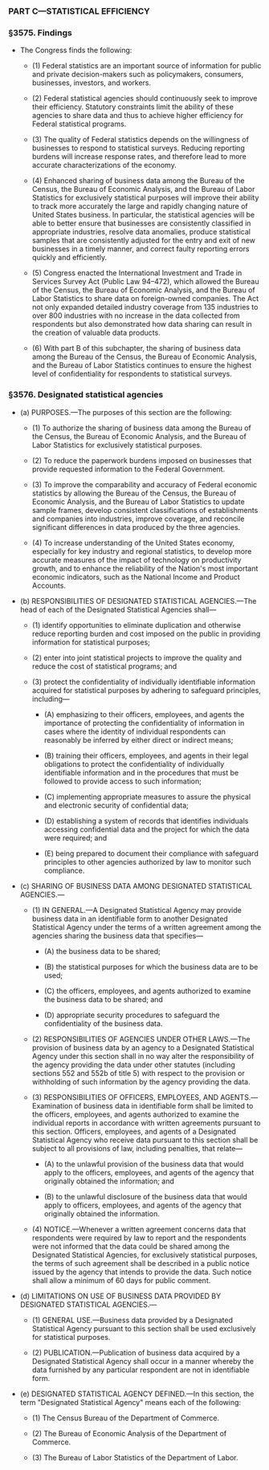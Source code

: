 ### PART C—STATISTICAL EFFICIENCY

### §3575. Findings
* The Congress finds the following:

  * (1) Federal statistics are an important source of information for public and private decision-makers such as policymakers, consumers, businesses, investors, and workers.

  * (2) Federal statistical agencies should continuously seek to improve their efficiency. Statutory constraints limit the ability of these agencies to share data and thus to achieve higher efficiency for Federal statistical programs.

  * (3) The quality of Federal statistics depends on the willingness of businesses to respond to statistical surveys. Reducing reporting burdens will increase response rates, and therefore lead to more accurate characterizations of the economy.

  * (4) Enhanced sharing of business data among the Bureau of the Census, the Bureau of Economic Analysis, and the Bureau of Labor Statistics for exclusively statistical purposes will improve their ability to track more accurately the large and rapidly changing nature of United States business. In particular, the statistical agencies will be able to better ensure that businesses are consistently classified in appropriate industries, resolve data anomalies, produce statistical samples that are consistently adjusted for the entry and exit of new businesses in a timely manner, and correct faulty reporting errors quickly and efficiently.

  * (5) Congress enacted the International Investment and Trade in Services Survey Act (Public Law 94–472), which allowed the Bureau of the Census, the Bureau of Economic Analysis, and the Bureau of Labor Statistics to share data on foreign-owned companies. The Act not only expanded detailed industry coverage from 135 industries to over 800 industries with no increase in the data collected from respondents but also demonstrated how data sharing can result in the creation of valuable data products.

  * (6) With part B of this subchapter, the sharing of business data among the Bureau of the Census, the Bureau of Economic Analysis, and the Bureau of Labor Statistics continues to ensure the highest level of confidentiality for respondents to statistical surveys.

### §3576. Designated statistical agencies
* (a) PURPOSES.—The purposes of this section are the following:

  * (1) To authorize the sharing of business data among the Bureau of the Census, the Bureau of Economic Analysis, and the Bureau of Labor Statistics for exclusively statistical purposes.

  * (2) To reduce the paperwork burdens imposed on businesses that provide requested information to the Federal Government.

  * (3) To improve the comparability and accuracy of Federal economic statistics by allowing the Bureau of the Census, the Bureau of Economic Analysis, and the Bureau of Labor Statistics to update sample frames, develop consistent classifications of establishments and companies into industries, improve coverage, and reconcile significant differences in data produced by the three agencies.

  * (4) To increase understanding of the United States economy, especially for key industry and regional statistics, to develop more accurate measures of the impact of technology on productivity growth, and to enhance the reliability of the Nation's most important economic indicators, such as the National Income and Product Accounts.


* (b) RESPONSIBILITIES OF DESIGNATED STATISTICAL AGENCIES.—The head of each of the Designated Statistical Agencies shall—

  * (1) identify opportunities to eliminate duplication and otherwise reduce reporting burden and cost imposed on the public in providing information for statistical purposes;

  * (2) enter into joint statistical projects to improve the quality and reduce the cost of statistical programs; and

  * (3) protect the confidentiality of individually identifiable information acquired for statistical purposes by adhering to safeguard principles, including—

    * (A) emphasizing to their officers, employees, and agents the importance of protecting the confidentiality of information in cases where the identity of individual respondents can reasonably be inferred by either direct or indirect means;

    * (B) training their officers, employees, and agents in their legal obligations to protect the confidentiality of individually identifiable information and in the procedures that must be followed to provide access to such information;

    * (C) implementing appropriate measures to assure the physical and electronic security of confidential data;

    * (D) establishing a system of records that identifies individuals accessing confidential data and the project for which the data were required; and

    * (E) being prepared to document their compliance with safeguard principles to other agencies authorized by law to monitor such compliance.


* (c) SHARING OF BUSINESS DATA AMONG DESIGNATED STATISTICAL AGENCIES.—

  * (1) IN GENERAL.—A Designated Statistical Agency may provide business data in an identifiable form to another Designated Statistical Agency under the terms of a written agreement among the agencies sharing the business data that specifies—

    * (A) the business data to be shared;

    * (B) the statistical purposes for which the business data are to be used;

    * (C) the officers, employees, and agents authorized to examine the business data to be shared; and

    * (D) appropriate security procedures to safeguard the confidentiality of the business data.


  * (2) RESPONSIBILITIES OF AGENCIES UNDER OTHER LAWS.—The provision of business data by an agency to a Designated Statistical Agency under this section shall in no way alter the responsibility of the agency providing the data under other statutes (including sections 552 and 552b of title 5) with respect to the provision or withholding of such information by the agency providing the data.

  * (3) RESPONSIBILITIES OF OFFICERS, EMPLOYEES, AND AGENTS.—Examination of business data in identifiable form shall be limited to the officers, employees, and agents authorized to examine the individual reports in accordance with written agreements pursuant to this section. Officers, employees, and agents of a Designated Statistical Agency who receive data pursuant to this section shall be subject to all provisions of law, including penalties, that relate—

    * (A) to the unlawful provision of the business data that would apply to the officers, employees, and agents of the agency that originally obtained the information; and

    * (B) to the unlawful disclosure of the business data that would apply to officers, employees, and agents of the agency that originally obtained the information.


  * (4) NOTICE.—Whenever a written agreement concerns data that respondents were required by law to report and the respondents were not informed that the data could be shared among the Designated Statistical Agencies, for exclusively statistical purposes, the terms of such agreement shall be described in a public notice issued by the agency that intends to provide the data. Such notice shall allow a minimum of 60 days for public comment.


* (d) LIMITATIONS ON USE OF BUSINESS DATA PROVIDED BY DESIGNATED STATISTICAL AGENCIES.—

  * (1) GENERAL USE.—Business data provided by a Designated Statistical Agency pursuant to this section shall be used exclusively for statistical purposes.

  * (2) PUBLICATION.—Publication of business data acquired by a Designated Statistical Agency shall occur in a manner whereby the data furnished by any particular respondent are not in identifiable form.


* (e) DESIGNATED STATISTICAL AGENCY DEFINED.—In this section, the term "Designated Statistical Agency" means each of the following:

  * (1) The Census Bureau of the Department of Commerce.

  * (2) The Bureau of Economic Analysis of the Department of Commerce.

  * (3) The Bureau of Labor Statistics of the Department of Labor.